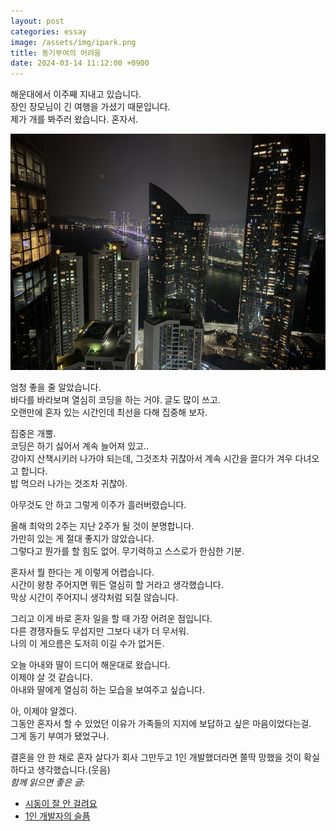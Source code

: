```yaml
---
layout: post
categories: essay
image: /assets/img/ipark.png
title: 동기부여의 어려움
date: 2024-03-14 11:12:00 +0900
---
```


해운대에서 이주째 지내고 있습니다.  
장인 장모님이 긴 여행을 가셨기 때문입니다.  
제가 개를 봐주러 왔습니다. 혼자서.  

![광안대교 야경](/assets/img/ipark.png)

엄청 좋을 줄 알았습니다.  
바다를 바라보며 열심히 코딩을 하는 거야. 글도 많이 쓰고.  
오랜만에 혼자 있는 시간인데 최선을 다해 집중해 보자.

집중은 개뿔.  
코딩은 하기 싫어서 계속 늘어져 있고..  
강아지 산책시키러 나가야 되는데, 그것조차 귀찮아서 계속 시간을 끌다가 겨우 다녀오고 합니다.  
밥 먹으러 나가는 것조차 귀찮아.

아무것도 안 하고 그렇게 이주가 흘러버렸습니다.

올해 최악의 2주는 지난 2주가 될 것이 분명합니다.  
가만히 있는 게 절대 좋지가 않았습니다.  
그렇다고 뭔가를 할 힘도 없어. 무기력하고 스스로가 한심한 기분.

혼자서 뭘 한다는 게 이렇게 어렵습니다.  
시간이 왕창 주어지면 뭐든 열심히 할 거라고 생각했습니다.  
막상 시간이 주어지니 생각처럼 되질 않습니다.

그리고 이게 바로 혼자 일을 할 때 가장 어려운 점입니다.  
다른 경쟁자들도 무섭지만 그보다 내가 더 무서워.  
나의 이 게으름은 도저히 이길 수가 없거든.

오늘 아내와 딸이 드디어 해운대로 왔습니다.  
이제야 살 것 같습니다.  
아내와 딸에게 열심히 하는 모습을 보여주고 싶습니다.

아, 이제야 알겠다.  
그동안 혼자서 할 수 있었던 이유가 가족들의 지지에 보답하고 싶은 마음이었다는걸.  
그게 동기 부여가 됐었구나.

결혼을 안 한 채로 혼자 살다가 회사 그만두고 1인 개발했더라면 쫄딱 망했을 것이 확실하다고 생각했습니다.(웃음)
<br>
*함께 읽으면 좋은 글:*
* [시동이 잘 안 걸려요](/essay/2022/04/26/late-boot.html)
* [1인 개발자의 슬픔](/essay/2022/04/05/one-developer-sorrow.html)